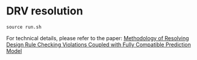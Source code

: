 # DRV resolution

`source run.sh`

For technical details, please refer to the paper: [Methodology of Resolving Design Rule Checking Violations Coupled with Fully Compatible Prediction Model](https://dl.acm.org/doi/pdf/10.1145/3626184.3633324)
